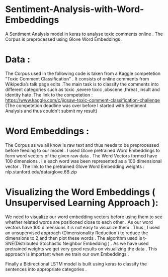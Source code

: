 # Sentiment-Analysis-with-Word-Embeddings
A Sentiment Analysis model in keras to analyse toxic comments online . The Corpus is preprocessed using Glove Word Embeddings .

# Data :

The Corpus used in the following code is taken from a Kaggle competetion "Toxic Comment Classification" . It consists of online 
comments from Wikipedia’s talk page edits .The main task is to classify the comments into different categories such as toxic ,severe toxic ,obscene ,threat ,insult and identity hate .The link to the competetion : https://www.kaggle.com/c/jigsaw-toxic-comment-classification-challenge (The competetion deadline was over before I started with Sentiment Analysis and thus couldn't submit my result)  



# Word Embeddings :

The Corpus as we all know is raw text and thus needs to be preprocessed before feeding to our model . I used Glove pretrained Word Embeddings to form word vectors of the given raw data . The Word Vectors formed have 100 dimensions . i.e each word was been represented as a 100 dimensional vector .
The link to the pretrained Glove Word Embedding weights : nlp.stanford.edu/data/glove.6B.zip



# Visualizing the Word Embeddings ( Unsupervised Learning Approach ):

We need to visualize our word embedding vectors before using them to see whether related words are positioned close to each other .
As our word vectors have 100 dimensions it is not easy to visualize them . Thus , I used an unsupervised approach (Dimensionality Reduction ) to reduce the dimensions to 2 and then plot these words . The algorithm used is t-SNE(Distributed Stochastic Neighbor Embedding ) . As we have used pretrained weights we get very good results on visualizing the data . This approach is important when we train our own Embeddings .



Finally a Bidirectional LSTM model is built using keras to classify the sentences into appropriate categories .
